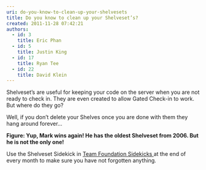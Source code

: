 ```yaml
---
uri: do-you-know-to-clean-up-your-shelvesets
title: Do you know to clean up your Shelveset’s?
created: 2011-11-28 07:42:21
authors:
  - id: 3
    title: Eric Phan
  - id: 5
    title: Justin King
  - id: 17
    title: Ryan Tee
  - id: 22
    title: David Klein
---
```





<span class='intro'> Shelveset’s are useful for keeping your code on the server when you are not ready to check in. They are even created to allow Gated Check-in to work. But where do they go?<div>Well, if you don’t delete your Shelves once you are done with them they hang around forever…</div> </span>

<p><img src="/PublishingImages/TheOldestShelveset.jpg" alt="" /><br><b>Figure&#58; Yup, Mark wins again! He has the oldest Shelveset from 2006. But he is not the only one!</b></p>
<p>Use the Shelveset Sidekick in <a href="http&#58;//www.attrice.info/cm/tfs/index.htm">Team Foundation Sidekicks </a>at the end of every month to make sure you have not forgotten anything.</p>


